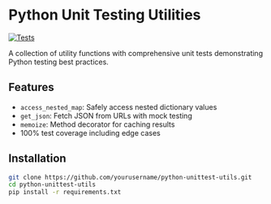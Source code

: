 # Python Unit Testing Utilities

[![Tests](https://github.com/dama5323/python-unittest-utils/actions/workflows/tests.yml/badge.svg)](https://github.com/yourusername/python-unittest-utils/actions/workflows/tests.yml)

A collection of utility functions with comprehensive unit tests demonstrating Python testing best practices.

## Features

- `access_nested_map`: Safely access nested dictionary values
- `get_json`: Fetch JSON from URLs with mock testing
- `memoize`: Method decorator for caching results
- 100% test coverage including edge cases

## Installation

```bash
git clone https://github.com/yourusername/python-unittest-utils.git
cd python-unittest-utils
pip install -r requirements.txt
